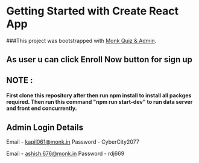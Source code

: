 # Getting Started with Create React App

###This project was bootstrapped with [Monk Quiz & Admin](https://yk5ms.csb.app/).

## As user u can click Enroll Now button for sign up
## NOTE : 
#### First clone this repository after then run npm install to install all packges required. Then run this command "npm run start-dev" to run data server and front end concurrently.


## Admin Login Details
Email - kapil061@monk.in
Password - CyberCity2077

Email - ashish.676@monk.in
Password - rdj669
